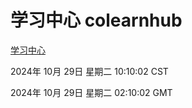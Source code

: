 # 学习中心 colearnhub
[学习中心](http://219.139.197.74:56308/colearnhub/)

2024年 10月 29日 星期二 10:10:02 CST

2024年 10月 29日 星期二 02:10:02 GMT
